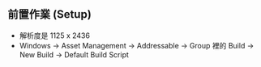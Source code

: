 ## 前置作業 (Setup)

- 解析度是 1125 x 2436
- Windows -> Asset Management -> Addressable -> Group 裡的 Build -> New Build -> Default Build Script
